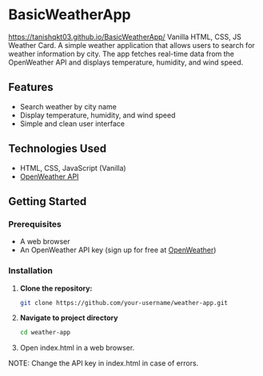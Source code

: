 # BasicWeatherApp
https://tanishqkt03.github.io/BasicWeatherApp/
Vanilla HTML, CSS, JS Weather Card.
A simple weather application that allows users to search for weather information by city. The app fetches real-time data from the OpenWeather API and displays temperature, humidity, and wind speed.

## Features
- Search weather by city name
- Display temperature, humidity, and wind speed
- Simple and clean user interface

## Technologies Used
- HTML, CSS, JavaScript (Vanilla)
- [OpenWeather API](https://openweathermap.org/api)

## Getting Started

### Prerequisites
- A web browser
- An OpenWeather API key (sign up for free at [OpenWeather](https://openweathermap.org/api))

### Installation
1. **Clone the repository:**
   ```bash
   git clone https://github.com/your-username/weather-app.git
2. **Navigate to project directory**
   ```bash
   cd weather-app
3. Open index.html in a web browser.
   
NOTE: Change the API key in index.html in case of errors.

